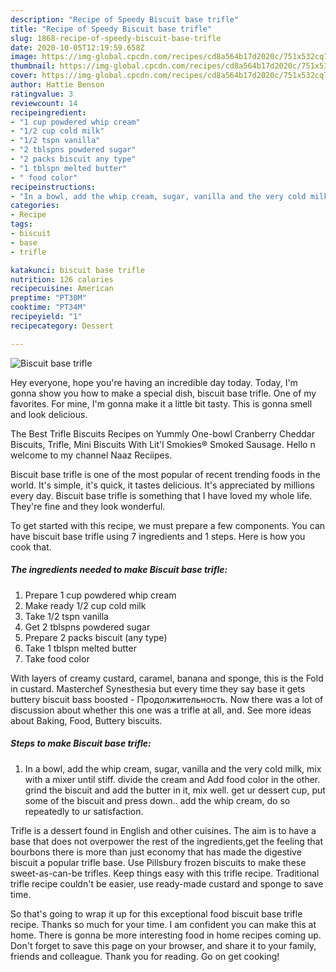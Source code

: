 ```yaml
---
description: "Recipe of Speedy Biscuit base trifle"
title: "Recipe of Speedy Biscuit base trifle"
slug: 1868-recipe-of-speedy-biscuit-base-trifle
date: 2020-10-05T12:19:59.658Z
image: https://img-global.cpcdn.com/recipes/cd8a564b17d2020c/751x532cq70/biscuit-base-trifle-recipe-main-photo.jpg
thumbnail: https://img-global.cpcdn.com/recipes/cd8a564b17d2020c/751x532cq70/biscuit-base-trifle-recipe-main-photo.jpg
cover: https://img-global.cpcdn.com/recipes/cd8a564b17d2020c/751x532cq70/biscuit-base-trifle-recipe-main-photo.jpg
author: Hattie Benson
ratingvalue: 3
reviewcount: 14
recipeingredient:
- "1 cup powdered whip cream"
- "1/2 cup cold milk"
- "1/2 tspn vanilla"
- "2 tblspns powdered sugar"
- "2 packs biscuit any type"
- "1 tblspn melted butter"
- " food color"
recipeinstructions:
- "In a bowl, add the whip cream, sugar, vanilla and the very cold milk, mix with a mixer until stiff. divide the cream and Add food color in the other. grind the biscuit and add the butter in it, mix well. get ur dessert cup, put some of the biscuit and press down.. add the whip cream, do so repeatedly to ur satisfaction."
categories:
- Recipe
tags:
- biscuit
- base
- trifle

katakunci: biscuit base trifle 
nutrition: 126 calories
recipecuisine: American
preptime: "PT30M"
cooktime: "PT34M"
recipeyield: "1"
recipecategory: Dessert

---
```



![Biscuit base trifle](https://img-global.cpcdn.com/recipes/cd8a564b17d2020c/751x532cq70/biscuit-base-trifle-recipe-main-photo.jpg)

Hey everyone, hope you're having an incredible day today. Today, I'm gonna show you how to make a special dish, biscuit base trifle. One of my favorites. For mine, I'm gonna make it a little bit tasty. This is gonna smell and look delicious.

The Best Trifle Biscuits Recipes on Yummly One-bowl Cranberry Cheddar Biscuits, Trifle, Mini Biscuits With Lit&#39;l Smokies® Smoked Sausage. Hello n welcome to my channel Naaz Reciipes.

Biscuit base trifle is one of the most popular of recent trending foods in the world. It's simple, it's quick, it tastes delicious. It's appreciated by millions every day. Biscuit base trifle is something that I have loved my whole life. They're fine and they look wonderful.


To get started with this recipe, we must prepare a few components. You can have biscuit base trifle using 7 ingredients and 1 steps. Here is how you cook that.

<!--inarticleads1-->

##### The ingredients needed to make Biscuit base trifle:

1. Prepare 1 cup powdered whip cream
1. Make ready 1/2 cup cold milk
1. Take 1/2 tspn vanilla
1. Get 2 tblspns powdered sugar
1. Prepare 2 packs biscuit (any type)
1. Take 1 tblspn melted butter
1. Take  food color


With layers of creamy custard, caramel, banana and sponge, this is the Fold in custard. Masterchef Synesthesia but every time they say base it gets buttery biscuit bass boosted - Продолжительность. Now there was a lot of discussion about whether this one was a trifle at all, and. See more ideas about Baking, Food, Buttery biscuits. 

<!--inarticleads2-->

##### Steps to make Biscuit base trifle:

1. In a bowl, add the whip cream, sugar, vanilla and the very cold milk, mix with a mixer until stiff. divide the cream and Add food color in the other. grind the biscuit and add the butter in it, mix well. get ur dessert cup, put some of the biscuit and press down.. add the whip cream, do so repeatedly to ur satisfaction.


Trifle is a dessert found in English and other cuisines. The aim is to have a base that does not overpower the rest of the ingredients,get the feeling that bourbons there is more than just economy that has made the digestive biscuit a popular trifle base. Use Pillsbury frozen biscuits to make these sweet-as-can-be trifles. Keep things easy with this trifle recipe. Traditional trifle recipe couldn&#39;t be easier, use ready-made custard and sponge to save time. 

So that's going to wrap it up for this exceptional food biscuit base trifle recipe. Thanks so much for your time. I am confident you can make this at home. There is gonna be more interesting food in home recipes coming up. Don't forget to save this page on your browser, and share it to your family, friends and colleague. Thank you for reading. Go on get cooking!

